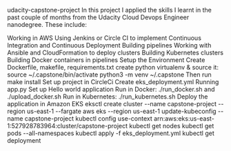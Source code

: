 udacity-capstone-project
In this project I applied the skills I learnt in the past couple of months from the Udacity Cloud Devops Engineer nanodegree. These include:

Working in AWS
Using Jenkins or Circle CI to implement Continuous Integration and Continuous Deployment
Building pipelines
Working with Ansible and CloudFormation to deploy clusters
Building Kubernetes clusters
Building Docker containers in pipelines
Setup the Environment
Create Dockerfile, makefile, requirements.txt
create python virtualenv & source it: source ~/.capstone/bin/activate python3 -m venv ~/.capstone
Then run make install
Set up project in CircleCi
Create eks_deployment.yml
Running app.py
Set up Hello world application
Run in Docker: ./run_docker.sh and ./upload_docker.sh
Run in Kubernetes: ./run_kubernetes.sh
Deploy the application in Amazon EKS
eksctl create cluster --name capstone-project --region us-east-1 --fargate
aws eks --region us-east-1 update-kubeconfig --name capstone-project
kubectl config use-context arn:aws:eks:us-east-1:527928783964:cluster/capstone-project
kubectl get nodes
kubectl get pods --all-namespaces
kubectl apply -f eks_deployment.yml
kubectl get deployment
